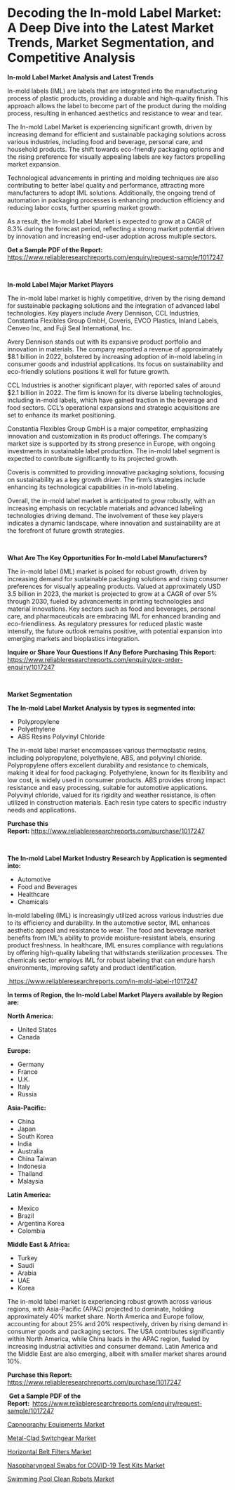 <p><h1>Decoding the In-mold Label Market: A Deep Dive into the Latest Market Trends, Market Segmentation, and Competitive Analysis</h1></p><p><strong>In-mold Label Market Analysis and Latest Trends</strong></p>
<p><p>In-mold labels (IML) are labels that are integrated into the manufacturing process of plastic products, providing a durable and high-quality finish. This approach allows the label to become part of the product during the molding process, resulting in enhanced aesthetics and resistance to wear and tear.</p><p>The In-mold Label Market is experiencing significant growth, driven by increasing demand for efficient and sustainable packaging solutions across various industries, including food and beverage, personal care, and household products. The shift towards eco-friendly packaging options and the rising preference for visually appealing labels are key factors propelling market expansion. </p><p>Technological advancements in printing and molding techniques are also contributing to better label quality and performance, attracting more manufacturers to adopt IML solutions. Additionally, the ongoing trend of automation in packaging processes is enhancing production efficiency and reducing labor costs, further spurring market growth. </p><p>As a result, the In-mold Label Market is expected to grow at a CAGR of 8.3% during the forecast period, reflecting a strong market potential driven by innovation and increasing end-user adoption across multiple sectors.</p></p>
<p><strong>Get a Sample PDF of the Report:&nbsp;</strong> <a href="https://www.reliableresearchreports.com/enquiry/request-sample/1017247?utm_campaign=33&utm_medium=2&utm_source=Github&utm_content=ia&utm_term=21032025&utm_id=in-mold-label">https://www.reliableresearchreports.com/enquiry/request-sample/1017247</a></p>
<p>&nbsp;</p>
<p><strong>In-mold Label Major Market Players</strong></p>
<p><p>The in-mold label market is highly competitive, driven by the rising demand for sustainable packaging solutions and the integration of advanced label technologies. Key players include Avery Dennison, CCL Industries, Constantia Flexibles Group GmbH, Coveris, EVCO Plastics, Inland Labels, Cenveo Inc, and Fuji Seal International, Inc.</p><p>Avery Dennison stands out with its expansive product portfolio and innovation in materials. The company reported a revenue of approximately $8.1 billion in 2022, bolstered by increasing adoption of in-mold labeling in consumer goods and industrial applications. Its focus on sustainability and eco-friendly solutions positions it well for future growth.</p><p>CCL Industries is another significant player, with reported sales of around $2.1 billion in 2022. The firm is known for its diverse labeling technologies, including in-mold labels, which have gained traction in the beverage and food sectors. CCL’s operational expansions and strategic acquisitions are set to enhance its market positioning.</p><p>Constantia Flexibles Group GmbH is a major competitor, emphasizing innovation and customization in its product offerings. The company’s market size is supported by its strong presence in Europe, with ongoing investments in sustainable label production. The in-mold label segment is expected to contribute significantly to its projected growth.</p><p>Coveris is committed to providing innovative packaging solutions, focusing on sustainability as a key growth driver. The firm’s strategies include enhancing its technological capabilities in in-mold labeling.</p><p>Overall, the in-mold label market is anticipated to grow robustly, with an increasing emphasis on recyclable materials and advanced labeling technologies driving demand. The involvement of these key players indicates a dynamic landscape, where innovation and sustainability are at the forefront of future growth strategies.</p></p>
<p>&nbsp;</p>
<p><strong>What Are The Key Opportunities For In-mold Label Manufacturers?</strong></p>
<p><p>The in-mold label (IML) market is poised for robust growth, driven by increasing demand for sustainable packaging solutions and rising consumer preferences for visually appealing products. Valued at approximately USD 3.5 billion in 2023, the market is projected to grow at a CAGR of over 5% through 2030, fueled by advancements in printing technologies and material innovations. Key sectors such as food and beverages, personal care, and pharmaceuticals are embracing IML for enhanced branding and eco-friendliness. As regulatory pressures for reduced plastic waste intensify, the future outlook remains positive, with potential expansion into emerging markets and bioplastics integration.</p></p>
<p><strong>Inquire or Share Your Questions If Any Before Purchasing This Report:</strong> <a href="https://www.reliableresearchreports.com/enquiry/pre-order-enquiry/1017247?utm_campaign=33&utm_medium=2&utm_source=Github&utm_content=ia&utm_term=21032025&utm_id=in-mold-label">https://www.reliableresearchreports.com/enquiry/pre-order-enquiry/1017247</a></p>
<p>&nbsp;</p>
<p><strong>Market Segmentation</strong></p>
<p><strong>The In-mold Label Market Analysis by types is segmented into:</strong></p>
<p><ul><li>Polypropylene</li><li>Polyethylene</li><li>ABS Resins Polyvinyl Chloride</li></ul></p>
<p><p>The in-mold label market encompasses various thermoplastic resins, including polypropylene, polyethylene, ABS, and polyvinyl chloride. Polypropylene offers excellent durability and resistance to chemicals, making it ideal for food packaging. Polyethylene, known for its flexibility and low cost, is widely used in consumer products. ABS provides strong impact resistance and easy processing, suitable for automotive applications. Polyvinyl chloride, valued for its rigidity and weather resistance, is often utilized in construction materials. Each resin type caters to specific industry needs and applications.</p></p>
<p><strong>Purchase this Report:&nbsp;</strong><a href="https://www.reliableresearchreports.com/purchase/1017247?utm_campaign=33&utm_medium=2&utm_source=Github&utm_content=ia&utm_term=21032025&utm_id=in-mold-label">https://www.reliableresearchreports.com/purchase/1017247</a></p>
<p>&nbsp;</p>
<p><strong>The In-mold Label Market Industry Research by Application is segmented into:</strong></p>
<p><ul><li>Automotive</li><li>Food and Beverages</li><li>Healthcare</li><li>Chemicals</li></ul></p>
<p><p>In-mold labeling (IML) is increasingly utilized across various industries due to its efficiency and durability. In the automotive sector, IML enhances aesthetic appeal and resistance to wear. The food and beverage market benefits from IML's ability to provide moisture-resistant labels, ensuring product freshness. In healthcare, IML ensures compliance with regulations by offering high-quality labeling that withstands sterilization processes. The chemicals sector employs IML for robust labeling that can endure harsh environments, improving safety and product identification.</p></p>
<p><a href="https://www.reliableresearchreports.com/in-mold-label-r1017247?utm_campaign=33&utm_medium=2&utm_source=Github&utm_content=ia&utm_term=21032025&utm_id=in-mold-label">&nbsp;https://www.reliableresearchreports.com/in-mold-label-r1017247</a></p>
<p><strong>In terms of Region, the In-mold Label Market Players available by Region are:</strong></p>
<p>
    <p> <strong> North America: </strong>
        <ul>
            <li>United States</li>
            <li>Canada</li>
        </ul>
        </p> 
    <p> <strong> Europe: </strong>
        <ul>
            <li>Germany</li>
            <li>France</li>
            <li>U.K.</li>
            <li>Italy</li>
            <li>Russia</li>
        </ul>
        </p> 
    <p> <strong> Asia-Pacific: </strong>
        <ul>
            <li>China</li>
            <li>Japan</li>
            <li>South Korea</li>
            <li>India</li>
            <li>Australia</li>
            <li>China Taiwan</li>
            <li>Indonesia</li>
            <li>Thailand</li>
            <li>Malaysia</li>
        </ul>
        </p> 
    <p> <strong> Latin America: </strong>
        <ul>
            <li>Mexico</li>
            <li>Brazil</li>
            <li>Argentina Korea</li>
            <li>Colombia</li>
        </ul>
        </p> 
    <p> <strong> Middle East & Africa: </strong>
        <ul>
            <li>Turkey</li>
            <li>Saudi</li>
            <li>Arabia</li>
            <li>UAE</li>
            <li>Korea</li>
        </ul>
    </p>
    </p>
<p><p>The in-mold label market is experiencing robust growth across various regions, with Asia-Pacific (APAC) projected to dominate, holding approximately 40% market share. North America and Europe follow, accounting for about 25% and 20% respectively, driven by rising demand in consumer goods and packaging sectors. The USA contributes significantly within North America, while China leads in the APAC region, fueled by increasing industrial activities and consumer demand. Latin America and the Middle East are also emerging, albeit with smaller market shares around 10%.</p></p>
<p><strong>Purchase this Report: </strong><a href="https://www.reliableresearchreports.com/purchase/1017247?utm_campaign=33&utm_medium=2&utm_source=Github&utm_content=ia&utm_term=21032025&utm_id=in-mold-label">https://www.reliableresearchreports.com/purchase/1017247</a></p>
<p>&nbsp;<strong>Get a Sample PDF of the Report:&nbsp;&nbsp;</strong><a href="https://www.reliableresearchreports.com/enquiry/request-sample/1017247?utm_campaign=33&utm_medium=2&utm_source=Github&utm_content=ia&utm_term=21032025&utm_id=in-mold-label">https://www.reliableresearchreports.com/enquiry/request-sample/1017247</a></p>
<p><strong></strong></p>
<p><p><a href="https://github.com/mookiesville/Market-Research-Report-List-1/blob/main/capnography-equipments-market.md?utm_campaign=33&utm_medium=2&utm_source=Github&utm_content=ia&utm_term=21032025&utm_id=in-mold-label">Capnography Equipments Market</a></p><p><a href="https://github.com/OlenFleming68/Market-Research-Report-List-1/blob/main/metal-clad-switchgear-market.md?utm_campaign=33&utm_medium=2&utm_source=Github&utm_content=ia&utm_term=21032025&utm_id=in-mold-label">Metal-Clad Switchgear Market</a></p><p><a href="https://github.com/marlanamarvn/Market-Research-Report-List-1/blob/main/horizontal-belt-filters-market.md?utm_campaign=33&utm_medium=2&utm_source=Github&utm_content=ia&utm_term=21032025&utm_id=in-mold-label">Horizontal Belt Filters Market</a></p><p><a href="https://github.com/XavierTyler76/Market-Research-Report-List-1/blob/main/nasopharyngeal-swabs-for-covid-19-test-kits-market.md?utm_campaign=33&utm_medium=2&utm_source=Github&utm_content=ia&utm_term=21032025&utm_id=in-mold-label">Nasopharyngeal Swabs for COVID-19 Test Kits Market</a></p><p><a href="https://github.com/lindaopodray/Market-Research-Report-List-1/blob/main/swimming-pool-clean-robots-market.md?utm_campaign=33&utm_medium=2&utm_source=Github&utm_content=ia&utm_term=21032025&utm_id=in-mold-label">Swimming Pool Clean Robots Market</a></p></p>